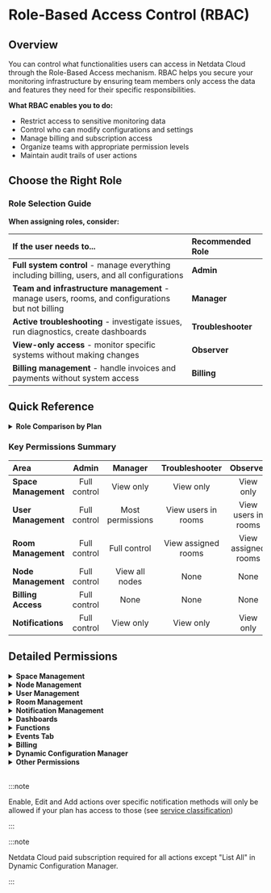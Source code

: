 # Role-Based Access Control (RBAC)

## Overview

You can control what functionalities users can access in Netdata Cloud through the Role-Based Access mechanism. RBAC helps you secure your monitoring infrastructure by ensuring team members only access the data and features they need for their specific responsibilities.

**What RBAC enables you to do:**
- Restrict access to sensitive monitoring data
- Control who can modify configurations and settings
- Manage billing and subscription access
- Organize teams with appropriate permission levels
- Maintain audit trails of user actions

## Choose the Right Role

### Role Selection Guide

**When assigning roles, consider:**

| **If the user needs to...** | **Recommended Role** |
|:----------------------------|:---------------------|
| **Full system control** - manage everything including billing, users, and all configurations | **Admin** |
| **Team and infrastructure management** - manage users, rooms, and configurations but not billing | **Manager** |
| **Active troubleshooting** - investigate issues, run diagnostics, create dashboards | **Troubleshooter** |
| **View-only access** - monitor specific systems without making changes | **Observer** |
| **Billing management** - handle invoices and payments without system access | **Billing** |

## Quick Reference

<details>
<summary><strong>Role Comparison by Plan</strong></summary><br/>

| **Role** | **Community** | **Homelab** | **Business** | **Enterprise On-Prem** |
|:---------|:-------------:|:-----------:|:------------:|:----------------------:|
| **Admins** can control Spaces, Rooms, Nodes, Users and Billing. They can also access any Room in the Space. | :heavy_check_mark: | :heavy_check_mark: | :heavy_check_mark: | :heavy_check_mark: |
| **Managers** can manage Rooms and Users. They can access any Room in the Space. | - | :heavy_check_mark: | :heavy_check_mark: | :heavy_check_mark: |
| **Troubleshooters** can only use Netdata to troubleshoot, not manage entities. They need to be assigned to Rooms in the Space. | - | :heavy_check_mark: | :heavy_check_mark: | :heavy_check_mark: |
| **Observers** can only view data in specific Rooms.<br/> 💡 Ideal for restricting your customer's access to their own dedicated Rooms. | - | :heavy_check_mark: | :heavy_check_mark: | :heavy_check_mark: |
| **Billing** can handle billing options and invoices. | - | :heavy_check_mark: | :heavy_check_mark: | :heavy_check_mark: |

</details>

### Key Permissions Summary

| **Area** | **Admin** | **Manager** | **Troubleshooter** | **Observer** | **Billing** |
|:---------|:---------:|:-----------:|:------------------:|:------------:|:-----------:|
| **Space Management** | Full control | View only | View only | View only | View only |
| **User Management** | Full control | Most permissions | View users in rooms | View users in rooms | None |
| **Room Management** | Full control | Full control | View assigned rooms | View assigned rooms | None |
| **Node Management** | Full control | View all nodes | None | None | None |
| **Billing Access** | Full control | None | None | None | Full control |
| **Notifications** | Full control | View only | View only | View only | None |

## Detailed Permissions

<details>
<summary><strong>Space Management</strong></summary><br/>

| **Functionality** | **Admin** | **Manager** | **Troubleshooter** | **Observer** | **Billing** | **Notes** |
|:------------------|:---------:|:-----------:|:------------------:|:------------:|:-----------:|:----------|
| **See Space** | :heavy_check_mark: | :heavy_check_mark: | :heavy_check_mark: | :heavy_check_mark: | :heavy_check_mark: | |
| **Leave Space** | :heavy_check_mark: | :heavy_check_mark: | :heavy_check_mark: | :heavy_check_mark: | :heavy_check_mark: | |
| **Delete Space** | :heavy_check_mark: | - | - | - | - | |
| **Change name** | :heavy_check_mark: | - | - | - | - | |
| **Change description** | :heavy_check_mark: | - | - | - | - | |
| **Change slug** | :heavy_check_mark: | - | - | - | - | |
| **Change preferred nodes** | :heavy_check_mark: | - | - | - | - | |

</details>

<details>
<summary><strong>Node Management</strong></summary><br/>

| **Functionality** | **Admin** | **Manager** | **Troubleshooter** | **Observer** | **Billing** | **Notes** |
|:------------------|:---------:|:-----------:|:------------------:|:------------:|:-----------:|:----------|
| **See all Nodes in Space (_All Nodes_ Room)** | :heavy_check_mark: | :heavy_check_mark: | - | - | - | |
| **Connect Node to Space** | :heavy_check_mark: | - | - | - | - | |
| **Delete Node from Space** | :heavy_check_mark: | - | - | - | - | |

</details>

<details>
<summary><strong>User Management</strong></summary><br/>

| **Functionality** | **Admin** | **Manager** | **Troubleshooter** | **Observer** | **Billing** | **Notes** |
|:------------------|:---------:|:-----------:|:------------------:|:------------:|:-----------:|:----------|
| **See all Users in Space** | :heavy_check_mark: | :heavy_check_mark: | - | - | - | |
| **Invite new User to Space** | :heavy_check_mark: | :heavy_check_mark: | - | - | - | |
| **Delete Pending Invitation to Space** | :heavy_check_mark: | :heavy_check_mark: | - | - | - | |
| **Delete User from Space** | :heavy_check_mark: | :heavy_check_mark: | - | - | - | |
| **Appoint Administrators** | :heavy_check_mark: | - | - | - | - | |
| **Appoint Billing user** | :heavy_check_mark: | - | - | - | - | |
| **Appoint Managers** | :heavy_check_mark: | :heavy_check_mark: | - | - | - | |
| **Appoint Troubleshooters** | :heavy_check_mark: | :heavy_check_mark: | - | - | - | |
| **Appoint Observer** | :heavy_check_mark: | :heavy_check_mark: | - | - | - | |
| **Appoint Member** | :heavy_check_mark: | - | - | - | - | |
| **See all Users in a Room** | :heavy_check_mark: | :heavy_check_mark: | :heavy_check_mark: | :heavy_check_mark: | - | |
| **Invite existing user to Room** | :heavy_check_mark: | :heavy_check_mark: | - | - | - | |
| **Remove user from Room** | :heavy_check_mark: | :heavy_check_mark: | - | - | - | |

</details>

<details>
<summary><strong>Room Management</strong></summary><br/>

| **Functionality** | **Admin** | **Manager** | **Troubleshooter** | **Observer** | **Billing** | **Notes** |
|:------------------|:---------:|:-----------:|:------------------:|:------------:|:-----------:|:----------|
| **See all Rooms in a Space** | :heavy_check_mark: | :heavy_check_mark: | - | - | - | |
| **Join any Room in a Space** | :heavy_check_mark: | :heavy_check_mark: | - | - | - | |
| **Leave Room** | :heavy_check_mark: | :heavy_check_mark: | :heavy_check_mark: | :heavy_check_mark: | - | |
| **Create a new Room in a Space** | :heavy_check_mark: | :heavy_check_mark: | - | - | - | |
| **Delete Room** | :heavy_check_mark: | :heavy_check_mark: | - | - | - | |
| **Change Room name** | :heavy_check_mark: | :heavy_check_mark: | - | - | - | |
| **Change Room description** | :heavy_check_mark: | :heavy_check_mark: | - | - | - | |
| **Add existing Nodes to Room** | :heavy_check_mark: | :heavy_check_mark: | - | - | - | |
| **Remove Nodes from Room** | :heavy_check_mark: | :heavy_check_mark: | - | - | - | |

</details>

<details>
<summary><strong>Notification Management</strong></summary><br/>

| **Functionality** | **Admin** | **Manager** | **Troubleshooter** | **Observer** | **Billing** | **Notes** |
|:------------------|:---------:|:-----------:|:------------------:|:------------:|:-----------:|:----------|
| **See all configured notifications on a Space** | :heavy_check_mark: | :heavy_check_mark: | :heavy_check_mark: | :heavy_check_mark: | - | |
| **Add new configuration** | :heavy_check_mark: | - | - | - | - | |
| **Enable/Disable configuration** | :heavy_check_mark: | - | - | - | - | |
| **Edit configuration** | :heavy_check_mark: | - | - | - | - | Some exceptions apply depending on [service level](/docs/alerts-and-notifications/notifications/centralized-cloud-notifications/manage-notification-methods.md#available-actions-per-notification-method-based-on-service-level) |
| **Delete configuration** | :heavy_check_mark: | - | - | - | - | |
| **Edit personal level notification settings** | :heavy_check_mark: | :heavy_check_mark: | :heavy_check_mark: | :heavy_check_mark: | :heavy_check_mark: | [Manage user notification settings](/docs/alerts-and-notifications/notifications/centralized-cloud-notifications/manage-notification-methods.md#manage-user-notification-settings) |
| **See Space Alert notification silencing rules** | :heavy_check_mark: | :heavy_check_mark: | :heavy_check_mark: | - | - | |
| **Add new Space Alert notification silencing rule** | :heavy_check_mark: | :heavy_check_mark: | - | - | - | |
| **Enable/Disable Space Alert notification silencing rule** | :heavy_check_mark: | :heavy_check_mark: | - | - | - | |
| **Edit Space Alert notification silencing rule** | :heavy_check_mark: | :heavy_check_mark: | - | - | - | |
| **Delete Space Alert notification silencing rule** | :heavy_check_mark: | :heavy_check_mark: | - | - | - | |
| **See, add, edit or delete personal level Alert notification silencing rule** | :heavy_check_mark: | :heavy_check_mark: | :heavy_check_mark: | :heavy_check_mark: | - | |

</details>

<details>
<summary><strong>Dashboards</strong></summary><br/>

| **Functionality** | **Admin** | **Manager** | **Troubleshooter** | **Observer** | **Billing** | **Notes** |
|:------------------|:---------:|:-----------:|:------------------:|:------------:|:-----------:|:----------|
| **See all dashboards in Room** | :heavy_check_mark: | :heavy_check_mark: | :heavy_check_mark: | :heavy_check_mark: | - | |
| **Add new dashboard to Room** | :heavy_check_mark: | :heavy_check_mark: | :heavy_check_mark: | :heavy_check_mark: | - | |
| **Edit any dashboard in Room** | :heavy_check_mark: | :heavy_check_mark: | :heavy_check_mark: | - | - | |
| **Edit own dashboard in Room** | :heavy_check_mark: | :heavy_check_mark: | :heavy_check_mark: | :heavy_check_mark: | - | |
| **Delete any dashboard in Room** | :heavy_check_mark: | :heavy_check_mark: | :heavy_check_mark: | - | - | |
| **Delete own dashboard in Room** | :heavy_check_mark: | :heavy_check_mark: | :heavy_check_mark: | :heavy_check_mark: | - | |

</details>

<details>
<summary><strong>Functions</strong></summary><br/>

| **Functionality** | **Admin** | **Manager** | **Troubleshooter** | **Observer** | **Billing** | **Notes** |
|:------------------|:---------:|:-----------:|:------------------:|:------------:|:-----------:|:----------|
| **See all functions in Room** | :heavy_check_mark: | :heavy_check_mark: | :heavy_check_mark: | :heavy_check_mark: | - | |
| **Run any function in Room** | :heavy_check_mark: | :heavy_check_mark: | - | - | - | |
| **Run read-only function in Room** | :heavy_check_mark: | :heavy_check_mark: | :heavy_check_mark: | :heavy_check_mark: | - | |
| **Run sensitive function in Room** | :heavy_check_mark: | :heavy_check_mark: | - | - | - | |

</details>

<details>
<summary><strong>Events Tab</strong></summary><br/>

| **Functionality** | **Admin** | **Manager** | **Troubleshooter** | **Observer** | **Billing** | **Notes** |
|:------------------|:---------:|:-----------:|:------------------:|:------------:|:-----------:|:----------|
| **See Alert or Topology events** | :heavy_check_mark: | :heavy_check_mark: | :heavy_check_mark: | :heavy_check_mark: | - | |
| **See Auditing events** | :heavy_check_mark: | :heavy_check_mark: | :heavy_check_mark: | :heavy_check_mark: | - | |

</details>

<details>
<summary><strong>Billing</strong></summary><br/>

| **Functionality** | **Admin** | **Manager** | **Troubleshooter** | **Observer** | **Billing** | **Notes** |
|:------------------|:---------:|:-----------:|:------------------:|:------------:|:-----------:|:----------|
| **See Plan & Billing details** | :heavy_check_mark: | - | - | - | :heavy_check_mark: | Current plan and usage figures |
| **Update plans** | :heavy_check_mark: | - | - | - | - | This includes cancelling current plan (going to Community plan) |
| **See invoices** | :heavy_check_mark: | - | - | - | :heavy_check_mark: | |
| **Manage payment methods** | :heavy_check_mark: | - | - | - | :heavy_check_mark: | |
| **Update billing email** | :heavy_check_mark: | - | - | - | :heavy_check_mark: | |

</details>

<details>
<summary><strong>Dynamic Configuration Manager</strong></summary><br/>

| **Functionality** | **Admin** | **Manager** | **Troubleshooter** | **Observer** | **Billing** | **Notes** |
|:------------------|:---------:|:-----------:|:------------------:|:------------:|:-----------:|:----------|
| **List All (see all configurable items)** | :heavy_check_mark: | :heavy_check_mark: | :heavy_check_mark: | :heavy_check_mark: | :heavy_check_mark: | |
| **Enable/Disable** | :heavy_check_mark: | :heavy_check_mark: | - | - | - | |
| **Add** | :heavy_check_mark: | :heavy_check_mark: | - | - | - | |
| **Update** | :heavy_check_mark: | :heavy_check_mark: | - | - | - | |
| **Remove** | :heavy_check_mark: | :heavy_check_mark: | - | - | - | |
| **Test** | :heavy_check_mark: | :heavy_check_mark: | - | - | - | |
| **View** | :heavy_check_mark: | :heavy_check_mark: | - | - | - | |
| **View File Format** | :heavy_check_mark: | :heavy_check_mark: | - | - | - | |

</details>

<details>
<summary><strong>Other Permissions</strong></summary><br/>

| **Functionality** | **Admin** | **Manager** | **Troubleshooter** | **Observer** | **Billing** | **Notes** |
|:------------------|:---------:|:-----------:|:------------------:|:------------:|:-----------:|:----------|
| **See Bookmarks in Space** | :heavy_check_mark: | :heavy_check_mark: | :heavy_check_mark: | :heavy_check_mark: | - | |
| **Add Bookmark to Space** | :heavy_check_mark: | :heavy_check_mark: | :heavy_check_mark: | - | - | |
| **Delete Bookmark from Space** | :heavy_check_mark: | :heavy_check_mark: | :heavy_check_mark: | - | - | |
| **See Visited Nodes** | :heavy_check_mark: | :heavy_check_mark: | :heavy_check_mark: | :heavy_check_mark: | - | |
| **Update Visited Nodes** | :heavy_check_mark: | :heavy_check_mark: | :heavy_check_mark: | :heavy_check_mark: | - | |

</details><br/>

:::note

Enable, Edit and Add actions over specific notification methods will only be allowed if your plan has access to those (see [service classification](/docs/alerts-and-notifications/notifications/centralized-cloud-notifications/centralized-cloud-notifications-reference.md#service-classification))

:::

:::note

Netdata Cloud paid subscription required for all actions except "List All" in Dynamic Configuration Manager.

:::
